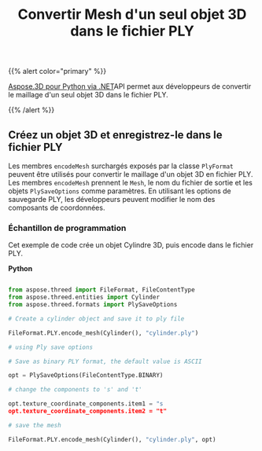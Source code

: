 ﻿---
title: Convertir Mesh d'un seul objet 3D dans le fichier PLY
type: docs
weight: 20
url: /fr/python-net/convert-mesh-of-a-single-3d-object-in-ply-file/
description: Les membres EncodeMesh surchargés exposés par la classe PlyFormat peuvent être utilisés pour convertir le Mesh d'un objet 3D en fichier PLY. Les membres EncodeMesh prennent le Mesh, le nom du fichier de sortie et les objets PlySaveOptions comme paramètres. En utilisant les options de sauvegarde PLY, les développeurs peuvent modifier le nom des composants de coordonnées.
---
{{% alert color="primary" %}}

[Aspose.3D pour Python via .NET](https://products.aspose.com/3d/python-net/)API permet aux développeurs de convertir le maillage d'un seul objet 3D dans le fichier PLY.

{{% /alert %}}
## **Créez un objet 3D et enregistrez-le dans le fichier PLY**
Les membres `encodeMesh` surchargés exposés par la classe `PlyFormat` peuvent être utilisés pour convertir le maillage d'un objet 3D en fichier PLY. Les membres `encodeMesh` prennent le `Mesh`, le nom du fichier de sortie et les objets `PlySaveOptions` comme paramètres. En utilisant les options de sauvegarde PLY, les développeurs peuvent modifier le nom des composants de coordonnées.
### **Échantillon de programmation**
Cet exemple de code crée un objet Cylindre 3D, puis encode dans le fichier PLY.

**Python**

```py

from aspose.threed import FileFormat, FileContentType
from aspose.threed.entities import Cylinder
from aspose.threed.formats import PlySaveOptions

# Create a cylinder object and save it to ply file

FileFormat.PLY.encode_mesh(Cylinder(), "cylinder.ply")

# using Ply save options

# Save as binary PLY format, the default value is ASCII

opt = PlySaveOptions(FileContentType.BINARY)

# change the components to 's' and 't'

opt.texture_coordinate_components.item1 = "s
opt.texture_coordinate_components.item2 = "t"

# save the mesh

FileFormat.PLY.encode_mesh(Cylinder(), "cylinder.ply", opt)

```
